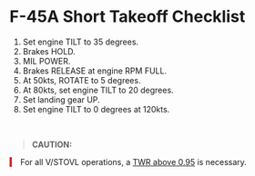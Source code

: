 # F-45A Short Takeoff Checklist

1. Set engine TILT to 35 degrees.
2. Brakes HOLD.
3. MIL POWER.
4. Brakes RELEASE at engine RPM FULL.
5. At 50kts, ROTATE to 5 degrees.
6. At 80kts, set engine TILT to 20 degrees.
7. Set landing gear UP.
8. Set engine TILT to 0 degrees at 120kts.

<br>

> **CAUTION:**

<div style="border-left: 4px solid #d8222b; padding-left: 15px; margin-bottom: 20px;">
    For all V/STOVL operations, a <u>TWR above 0.95</u> is necessary.
</div>

<br>
